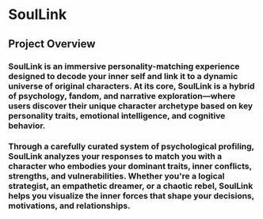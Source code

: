 # SoulLink
## Project Overview
### SoulLink is an immersive personality-matching experience designed to decode your inner self and link it to a dynamic universe of original characters. At its core, SoulLink is a hybrid of psychology, fandom, and narrative exploration—where users discover their unique character archetype based on key personality traits, emotional intelligence, and cognitive behavior.

### Through a carefully curated system of psychological profiling, SoulLink analyzes your responses to match you with a character who embodies your dominant traits, inner conflicts, strengths, and vulnerabilities. Whether you're a logical strategist, an empathetic dreamer, or a chaotic rebel, SoulLink helps you visualize the inner forces that shape your decisions, motivations, and relationships.
